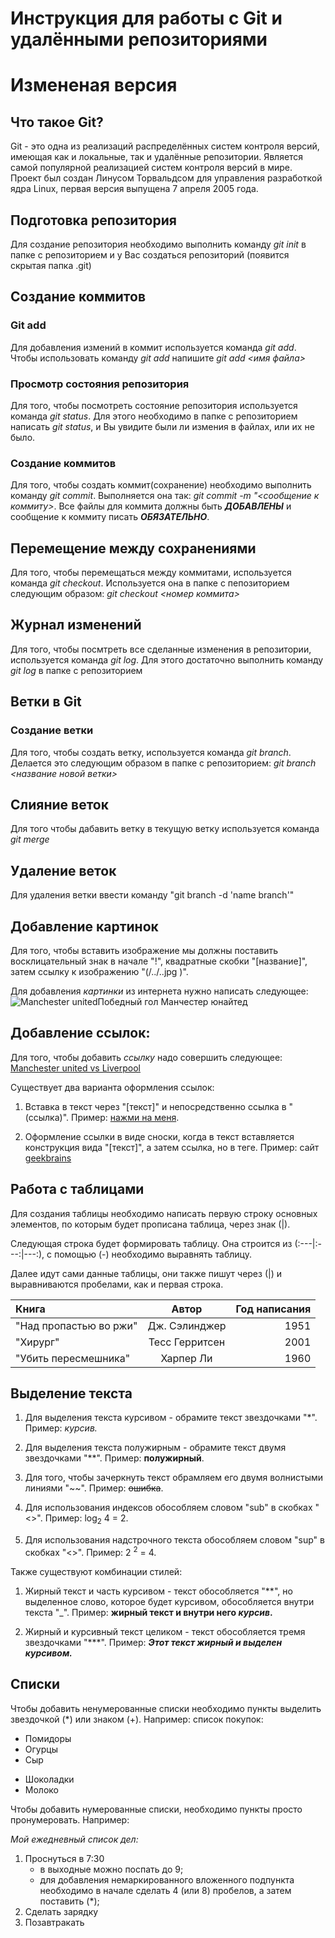 # Инструкция для работы с Git и удалёнными репозиториями

# Измененая версия 


## Что такое Git?
Git - это одна из реализаций распределённых систем контроля версий, имеющая как и локальные, так и удалённые репозитории. Является самой популярной реализацией систем контроля версий в мире. Проект был создан Линусом Торвальдсом для управления разработкой ядра Linux, первая версия выпущена 7 апреля 2005 года. 

## Подготовка репозитория
Для создание репозитория необходимо выполнить команду *git init*  в папке с репозиторием и у Вас создаться репозиторий (появится скрытая папка .git)

## Создание коммитов

### Git add
Для добавления измений в коммит используется команда *git add*. Чтобы использовать команду *git add* напишите *git add <имя файла>*

### Просмотр состояния репозитория
Для того, чтобы посмотреть состояние репозитория используется команда *git status*. Для этого необходимо в папке с репозиторием написать *git status*, и Вы увидите были ли измения в файлах, или их не было.

### Создание коммитов
Для того, чтобы создать коммит(сохранение) необходимо выполнить команду *git commit*. Выполняется она так: *git commit -m "<сообщение к коммиту>*. Все файлы для коммита должны быть ***ДОБАВЛЕНЫ*** и сообщение к коммиту писать ***ОБЯЗАТЕЛЬНО***.

## Перемещение между сохранениями
Для того, чтобы перемещаться между коммитами, используется команда *git checkout*. Используется она в папке с пепозиторием следующим образом: *git checkout <номер коммита>*

## Журнал изменений
Для того, чтобы посмтреть все сделанные изменения в репозитории, используется команда *git log*. Для этого достаточно выполнить команду *git log* в папке с репозиторием

## Ветки в Git

### Создание ветки

Для того, чтобы создать ветку, используется команда *git branch*. Делается это следующим образом в папке с репозиторием: *git branch <название новой ветки>*

## Слияние веток

Для того чтобы дабавить ветку в текущую ветку используется команда *git merge <name branch>*

## Удаление веток
Для удаления ветки ввести команду "git branch -d 'name branch'"

## Добавление картинок
Для того, чтобы вставить изображение мы должны поставить восклицательный знак в начале "!", квадратные скобки "[название]", затем ссылку к изображению  "(/../..jpg )".

Для добавления *картинки* из интернета нужно написать следующее:
  ![Manchester united](https://avatars.mds.yandex.net/i?id=2a000001869fb42c38acaa7cf0614b01fc24-1629654-fast-images&n=13 )Победный гол Манчестер юнайтед
  

## Добавление ссылок:
Для того, чтобы добавить *ссылку* надо совершить следующее: [Manchester united vs Liverpool](https://www.manutd.com/en/mutv)

Существует два варианта оформления ссылок:

1. Вставка в текст через "[текст]" и непосредственно ссылка в "(ссылка)".  Пример: [нажми на меня](https://gb.ru/lessons/251885).

2. Оформление ссылки в виде сноски, когда в текст вставляется конструкция вида "[текст]", а затем ссылка, но в теге. Пример: сайт [geekbrains][1]

[1]: https://gb.ru/lessons/251885 "geekbrains"

## Работа с таблицами
 
 Для создания таблицы необходимо написать первую строку основных элементов, по которым будет прописана таблица, через знак (|).

 Следующая строка будет формировать таблицу. Она строится из (:---|:---:|---:), с помощью (-) необходимо выравнять таблицу.

 Далее идут сами данные таблицы, они также пишут через (|) и выравниваются пробелами, как и первая строка.


Книга                 |  Автор         | Год написания
:---------------------|:--------------:| -------------:
"Над пропастью во ржи"| Дж. Сэлинджер  | 1951
"Хирург"              | Тесс Герритсен | 2001
"Убить пересмешника"  | Харпер Ли      | 1960



## Выделение текста

1. Для выделения текста курсивом - обрамите текст звездочками "*". Пример: *курсив.*

2. Для выделения текста полужирным - обрамите текст двумя звездочками "**". Пример: **полужирный**.

3. Для того, чтобы зачеркнуть текст обрамляем его двумя волнистыми линиями "~~". Пример: ~~ошибка~~.

4. Для использования индексов обособляем словом "sub" в скобках "<>". Пример: log<sub>2</sub> 4 = 2.

5. Для использования надстрочного текста обособляем словом "sup" в скобках "<>". Пример: 2 <sup>2</sup> = 4.

Также существуют комбинации стилей:

1. Жирный текст и часть курсивом - текст обособляется "**", но выделенное слово, которое будет курсивом, обособляется внутри текста "_". Пример: **жирный текст и внутри него _курсив_.**

2. Жирный и курсивный текст целиком - текст обособляется тремя звездочками "***". Пример: ***Этот текст жирный и выделен курсивом.***

## Списки
Чтобы добавить ненумерованные списки необходимо пункты выделить звездочкой (*) или знаком (+). 
Например: список покупок:
* Помидоры
* Огурцы
* Сыр
+ Шоколадки
+ Молоко

Чтобы добавить нумерованные списки, необходимо пункты просто пронумеровать.
Например:

_Мой ежедневный список дел:_
1. Проснуться в 7:30
    * в выходные можно поспать до 9;
    * для добавления немаркированного вложенного подпункта необходимо в начале сделать 4 (или 8) пробелов, а затем поставить (*);
2. Сделать зарядку
3. Позавтракать